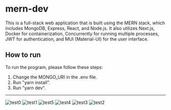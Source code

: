# mern-dev
 This is a full-stack web application that is built using the MERN stack, which includes MongoDB, Express, React, and Node.js. It also utilizes Next.js, Docker for containerization, Concurrently for running multiple processes, JWT for authentication, and MUI (Material-UI) for the user interface.


## How to run
To run the program, please follow these steps:
1. Change the MONGO_URI in the .env file.
2. Run "yarn install".
3. Run "yarn dev".

---
![test0](https://user-images.githubusercontent.com/43292234/236148350-6fa23f73-777a-4426-854b-a02ebc52fdc4.PNG)
![test1](https://user-images.githubusercontent.com/43292234/236148382-18cb3744-6f97-4fef-90db-24184db8ba07.png)
![test5](https://user-images.githubusercontent.com/43292234/236148407-41d8270b-713e-4918-a6f5-c77f5a6d0fd4.PNG)
![test4](https://user-images.githubusercontent.com/43292234/236148412-cdd2ae52-ed98-4620-a3e4-703edbe7e4ae.PNG)
![test3](https://user-images.githubusercontent.com/43292234/236148415-faaffa6c-241d-4279-871a-58c358f1bfd3.PNG)
![test2](https://user-images.githubusercontent.com/43292234/236148419-5bc02ac7-4b37-4775-b55e-e6bb814fe5f6.PNG)
